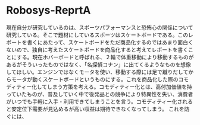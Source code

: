 # Robosys-ReprtA
現在自分が研究しているのは、スポーツパフォーマンスと恐怖心の関係について研究している。そこで題材にしているスポーツはスケートボードである。このレポートを書くにあたって、スケートボードをただ商品化するのではあまり面白くないので、独自に考えたスケートボードを商品化すると考えてレポートを書くことにする。現在ホバーボードと呼ばれる、２輪で体重移動により移動するものがあるがそういったものではなく、「名探偵コナン」に出てくるようなものを想像してほしい。エンジンではなくモータを使い、移動する際には足で蹴りだしてからモータが動くスケートボードというものにする。これを商品化した際のコモディティー化してしまう方策を考える。コモディティー化とは、高付加価値を持っていたものが、普及していく中で後発品との競争により特異性を失い、消費者がいつでも手軽に入手・利用できてしまうことを言う。コモディティー化されると安定位下需要が見込めるが高い収益は期待できなくなってしまう。
これを防ぐには、

